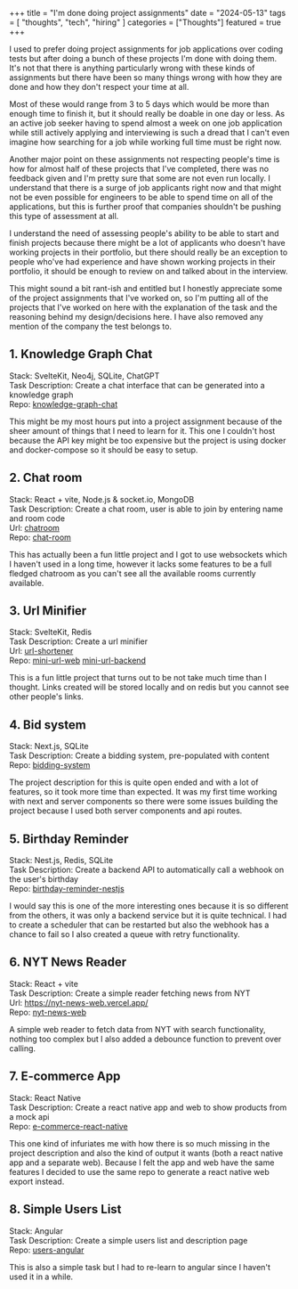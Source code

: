 +++
title = "I'm done doing project assignments"
date = "2024-05-13"
tags = [
    "thoughts",
    "tech",
    "hiring"
]
categories = ["Thoughts"]
featured = true
+++

I used to prefer doing project assignments for job applications over coding tests but after doing a bunch of these projects I'm done with doing them. It's not that there is anything particularly wrong with these kinds of assignments but there have been so many things wrong with how they are done and how they don't respect your time at all.

Most of these would range from 3 to 5 days which would be more than enough time to finish it, but it should really be doable in one day or less. As an active job seeker having to spend almost a week on one job application while still actively applying and interviewing is such a dread that I can't even imagine how searching for a job while working full time must be right now.

Another major point on these assignments not respecting people's time is how for almost half of these projects that I've completed, there was no feedback given and I'm pretty sure that some are not even run locally. I understand that there is a surge of job applicants right now and that might not be even possible for engineers to be able to spend time on all of the applications, but this is further proof that companies shouldn't be pushing this type of assessment at all.

I understand the need of assessing people's ability to be able to start and finish projects because there might be a lot of applicants who doesn't have working projects in their portfolio, but there should really be an exception to people who've had experience and have shown working projects in their portfolio, it should be enough to review on and talked about in the interview. 

This might sound a bit rant-ish and entitled but I honestly appreciate some of the project assignments that I've worked on, so I'm putting all of the projects that I've worked on here with the explanation of the task and the reasoning behind my design/decisions here. I have also removed any mention of the company the test belongs to.

## 1. Knowledge Graph Chat
Stack: SvelteKit, Neo4j, SQLite, ChatGPT\
Task Description: Create a chat interface that can be generated into a knowledge graph\
Repo: [knowledge-graph-chat](https://github.com/favian-cyril/knowledge-graph-chat)

This might be my most hours put into a project assignment because of the sheer amount of things that I need to learn for it. This one I couldn't host because the API key might be too expensive but the project is using docker and docker-compose so it should be easy to setup.

## 2. Chat room
Stack: React + vite, Node.js & socket.io, MongoDB\
Task Description: Create a chat room, user is able to join by entering name and room code\
Url: [chatroom](https://chat-room-fe-production.up.railway.app) \
Repo: [chat-room](https://github.com/favian-cyril/chat-room)

This has actually been a fun little project and I got to use websockets which I haven't used in a long time, however it lacks some features to be a full fledged chatroom as you can't see all the available rooms currently available.

## 3. Url Minifier
Stack: SvelteKit, Redis\
Task Description: Create a url minifier\
Url: [url-shortener](https://url-shortener-web-seven.vercel.app/)\
Repo: [mini-url-web](https://github.com/favian-cyril/mini-url-web) [mini-url-backend](https://github.com/favian-cyril/mini-url-backend)

This is a fun little project that turns out to be not take much time than I thought. Links created will be stored locally and on redis but you cannot see other people's links.

## 4. Bid system
Stack: Next.js, SQLite\
Task Description: Create a bidding system, pre-populated with content\
Repo: [bidding-system](https://github.com/favian-cyril/bidding-system)

The project description for this is quite open ended and with a lot of features, so it took more time than expected. It was my first time working with next and server components so there were some issues building the project because I used both server components and api routes.

## 5. Birthday Reminder
Stack: Nest.js, Redis, SQLite\
Task Description: Create a backend API to automatically call a webhook on the user's birthday\
Repo: [birthday-reminder-nestjs](https://github.com/favian-cyril/birthday-reminder-nestjs)

I would say this is one of the more interesting ones because it is so different from the others, it was only a backend service but it is quite technical. I had to create a scheduler that can be restarted but also the webhook has a chance to fail so I also created a queue with retry functionality.

## 6. NYT News Reader
Stack: React + vite\
Task Description: Create a simple reader fetching news from NYT\
Url: https://nyt-news-web.vercel.app/ \
Repo: [nyt-news-web](https://github.com/favian-cyril/nyt-news-web)

A simple web reader to fetch data from NYT with search functionality, nothing too complex but I also added a debounce function to prevent over calling.

## 7. E-commerce App
Stack: React Native\
Task Description: Create a react native app and web to show products from a mock api\
Repo: [e-commerce-react-native](https://github.com/favian-cyril/e-commerce-react-native)

This one kind of infuriates me with how there is so much missing in the project description and also the kind of output it wants (both a react native app and a separate web). Because I felt the app and web have the same features I decided to use the same repo to generate a react native web export instead.

## 8. Simple Users List
Stack: Angular\
Task Description: Create a simple users list and description page\
Repo: [users-angular](https://github.com/favian-cyril/users-angular)

This is also a simple task but I had to re-learn to angular since I haven't used it in a while.